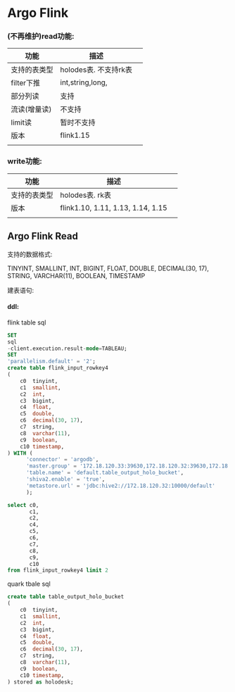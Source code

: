 # Argo Flink

### (不再维护)read功能:

| 功能       | 描述               |   |
|----------|------------------|---|
| 支持的表类型   | holodes表. 不支持rk表 |   |
| filter下推 | int,string,long, |   |
| 部分列读     | 支持               |   |
| 流读(增量读)  | 不支持              |   |
| limit读   | 暂时不支持            |   |
| 版本       | flink1.15        |   |
|          |                  |   |

### write功能:

| 功能     | 描述                                |   |
|--------|-----------------------------------|---|
| 支持的表类型 | holodes表. rk表                     |   |
| 版本     | flink1.10, 1.11, 1.13, 1.14, 1.15 |   |
|        |                                   |   |

## Argo Flink Read

支持的数据格式:

TINYINT,
SMALLINT,
INT,
BIGINT,
FLOAT,
DOUBLE,
DECIMAL(30, 17),
STRING,
VARCHAR(11),
BOOLEAN,
TIMESTAMP

建表语句:

#### ddl:

flink table sql

```sql
SET
sql
-client.execution.result-mode=TABLEAU;
SET
'parallelism.default' = '2';
create table flink_input_rowkey4
(
    c0  tinyint,
    c1  smallint,
    c2  int,
    c3  bigint,
    c4  float,
    c5  double,
    c6  decimal(30, 17),
    c7  string,
    c8  varchar(11),
    c9  boolean,
    c10 timestamp,
) WITH (
      'connector' = 'argodb',
      'master.group' = '172.18.120.33:39630,172.18.120.32:39630,172.18.120.31:39630',
      'table.name' = 'default.table_output_holo_bucket',
      'shiva2.enable' = 'true',
      'metastore.url' = 'jdbc:hive2://172.18.120.32:10000/default'
      );

select c0,
       c1,
       c2,
       c4,
       c5,
       c6,
       c7,
       c8,
       c9,
       c10
from flink_input_rowkey4 limit 2
```

quark tbale sql

```sql
create table table_output_holo_bucket
(
    c0  tinyint,
    c1  smallint,
    c2  int,
    c3  bigint,
    c4  float,
    c5  double,
    c6  decimal(30, 17),
    c7  string,
    c8  varchar(11),
    c9  boolean,
    c10 timestamp,
) stored as holodesk;
```